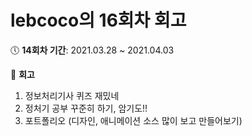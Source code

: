# lebcoco의 16회차 회고

🕔 **14회차 기간**: 2021.03.28 ~ 2021.04.03

📝 **회고**

1. 정보처리기사 퀴즈 재밌네
2. 정처기 공부 꾸준히 하기, 암기도!!
3. 포트폴리오 (디자인, 애니메이션 소스 많이 보고 만들어보기)
